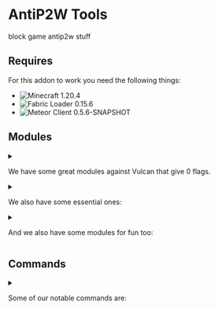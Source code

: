 # AntiP2W Tools
block game antip2w stuff

## Requires
For this addon to work you need the following things:
- ![Minecraft 1.20.4](https://img.shields.io/badge/Minecraft-1.20.4-00cc00.svg)
- ![Fabric Loader 0.15.6](https://img.shields.io/badge/Fabric_Loader-0.15.6-807a6d.svg)
- ![Meteor Client 0.5.6-SNAPSHOT](https://img.shields.io/badge/Meteor_Client-0.5.6--SNAPSHOT-913de2.svg)


## Modules
<details>
<summary>
  
We have some great modules against Vulcan that give 0 flags.

</summary>
<p>- Boat Fly (395 bps max)</p>
<p>- Elytra Fly (elytra takes no durability, 70 bps max)</p>
<p>- Glide</p>
<p>- Spider</p>
</details>

<details>
<summary>
  
We also have some essential ones:

</summary>
<p>- Anti Vanish</p>
<p>- Auto Login</p>
<p>- Auto Sign Plus</p>
<p>- Chat Filter</p>
<p>- Packet Logger</p>
<p>- Storage No Render</p>
</details>

<details>
<summary>
  
And we also have some modules for fun too:

</summary>
<p>- Creative Puke</p>
<p>- Fidget Spinner</p>
<p>- Minesweeper</p>
<p>- Trampoline</p>
</details>

## Commands
<details>
<summary>
  
Some of our notable commands are: 

</summary>
<p>- shulker-counter</p>
<p>- chest</p>
<p>- hotbar-clear</p>
</details>
